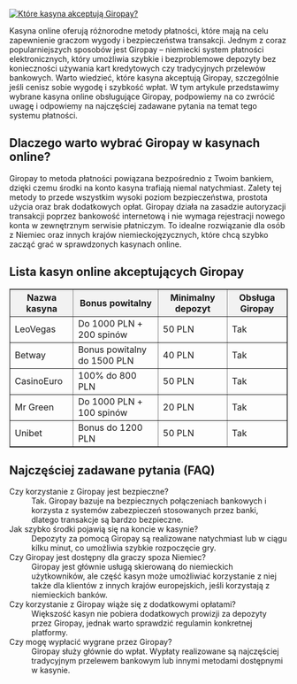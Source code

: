 [![Które kasyna akceptują Giropay?](https://123-caf.pages.dev/gitsignup.png)](https://vrmoo.ru/Bt82HjjY)

<div>     <p>Kasyna online oferują różnorodne metody płatności, które mają na celu zapewnienie graczom wygody i bezpieczeństwa transakcji. Jednym z coraz popularniejszych sposobów jest Giropay – niemiecki system płatności elektronicznych, który umożliwia szybkie i bezproblemowe depozyty bez konieczności używania kart kredytowych czy tradycyjnych przelewów bankowych. Warto wiedzieć, które kasyna akceptują Giropay, szczególnie jeśli cenisz sobie wygodę i szybkość wpłat. W tym artykule przedstawimy wybrane kasyna online obsługujące Giropay, podpowiemy na co zwrócić uwagę i odpowiemy na najczęściej zadawane pytania na temat tego systemu płatności.</p>        <h2>Dlaczego warto wybrać Giropay w kasynach online?</h2>     <p>Giropay to metoda płatności powiązana bezpośrednio z Twoim bankiem, dzięki czemu środki na konto kasyna trafiają niemal natychmiast. Zalety tej metody to przede wszystkim wysoki poziom bezpieczeństwa, prostota użycia oraz brak dodatkowych opłat. Giropay działa na zasadzie autoryzacji transakcji poprzez bankowość internetową i nie wymaga rejestracji nowego konta w zewnętrznym serwisie płatniczym. To idealne rozwiązanie dla osób z Niemiec oraz innych krajów niemieckojęzycznych, które chcą szybko zacząć grać w sprawdzonych kasynach online.</p>        <h2>Lista kasyn online akceptujących Giropay</h2>     <table border="1" cellspacing="0" cellpadding="5" style="border-collapse: collapse; width: 100%;">       <thead>         <tr style="background-color:#f2f2f2;">           <th>Nazwa kasyna</th>           <th>Bonus powitalny</th>           <th>Minimalny depozyt</th>           <th>Obsługa Giropay</th>         </tr>       </thead>       <tbody>         <tr>           <td>LeoVegas</td>           <td>Do 1000 PLN + 200 spinów</td>           <td>50 PLN</td>           <td>Tak</td>         </tr>         <tr>           <td>Betway</td>           <td>Bonus powitalny do 1500 PLN</td>           <td>40 PLN</td>           <td>Tak</td>         </tr>         <tr>           <td>CasinoEuro</td>           <td>100% do 800 PLN</td>           <td>50 PLN</td>           <td>Tak</td>         </tr>         <tr>           <td>Mr Green</td>           <td>Do 1000 PLN + 100 spinów</td>           <td>20 PLN</td>           <td>Tak</td>         </tr>         <tr>           <td>Unibet</td>           <td>Bonus do 1200 PLN</td>           <td>50 PLN</td>           <td>Tak</td>         </tr>       </tbody>     </table>        <h2>Najczęściej zadawane pytania (FAQ)</h2>     <dl>       <dt>Czy korzystanie z Giropay jest bezpieczne?</dt>       <dd>Tak. Giropay bazuje na bezpiecznych połączeniach bankowych i korzysta z systemów zabezpieczeń stosowanych przez banki, dlatego transakcje są bardzo bezpieczne.</dd>          <dt>Jak szybko środki pojawią się na koncie w kasynie?</dt>       <dd>Depozyty za pomocą Giropay są realizowane natychmiast lub w ciągu kilku minut, co umożliwia szybkie rozpoczęcie gry.</dd>          <dt>Czy Giropay jest dostępny dla graczy spoza Niemiec?</dt>       <dd>Giropay jest głównie usługą skierowaną do niemieckich użytkowników, ale część kasyn może umożliwiać korzystanie z niej także dla klientów z innych krajów europejskich, jeśli korzystają z niemieckich banków.</dd>          <dt>Czy korzystanie z Giropay wiąże się z dodatkowymi opłatami?</dt>       <dd>Większość kasyn nie pobiera dodatkowych prowizji za depozyty przez Giropay, jednak warto sprawdzić regulamin konkretnej platformy.</dd>          <dt>Czy mogę wypłacić wygrane przez Giropay?</dt>       <dd>Giropay służy głównie do wpłat. Wypłaty realizowane są najczęściej tradycyjnym przelewem bankowym lub innymi metodami dostępnymi w kasynie.</dd>     </dl>   </div>